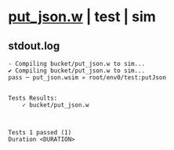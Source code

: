 # [put_json.w](../../../../examples/tests/valid/put_json.w) | test | sim

## stdout.log
```log
- Compiling bucket/put_json.w to sim...
✔ Compiling bucket/put_json.w to sim...
pass ─ put_json.wsim » root/env0/test:putJson
 

Tests Results:
    ✓ bucket/put_json.w



Tests 1 passed (1) 
Duration <DURATION>

```

